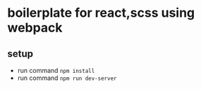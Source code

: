 # boilerplate for react,scss using webpack

## setup

* run command `npm install`
* run command `npm run dev-server`
